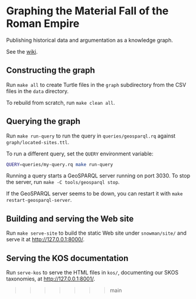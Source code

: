 # Graphing the Material Fall of the Roman Empire

Publishing historical data and argumentation as a knowledge graph.

See the [wiki](https://github.com/dkglab/fall-of-rome/wiki).

## Constructing the graph

Run `make all` to create Turtle files in the `graph` subdirectory from
the CSV files in the `data` directory.

To rebuild from scratch, run `make clean all`.

## Querying the graph

Run `make run-query` to run the query in `queries/geosparql.rq`
against `graph/located-sites.ttl`.

To run a different query, set the `QUERY` environment variable:

```sh
QUERY=queries/my-query.rq make run-query
```

Running a query starts a GeoSPARQL server running on port 3030. To
stop the server, run `make -C tools/geosparql stop`.

If the GeoSPARQL server seems to be down, you can restart it with
`make restart-geosparql-server`.

## Building and serving the Web site

Run `make serve-site` to build the static Web site under
`snowman/site/` and serve it at <http://127.0.0.1:8000/>.

## Serving the KOS documentation

Run `serve-kos` to serve the HTML files in `kos/`, documenting our
SKOS taxonomies, at <http://127.0.0.1:8001/>.
>>>>>>> main
